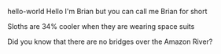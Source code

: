 hello-world
Hello I'm Brian but you can call me Brian for short

Sloths are 34% cooler when they are wearing space suits

Did you know that there are no bridges over the Amazon River?
